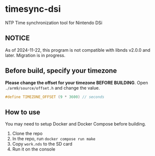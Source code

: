 # timesync-dsi

NTP Time synchronization tool for Nintendo DSi

## NOTICE

As of 2024-11-22, this program is not compatible with libnds v2.0.0 and later.
Migration is in progress.

## Before build, specify your timezone

**Please change the offset for your timezone BEFORE BUILDING**.
Open `./arm9/source/offset.h` and change the value.

```c
#define TIMEZONE_OFFSET (9 * 3600) // seconds
```

## How to use

You may need to setup Docker and Docker Compose before building.

1. Clone the repo
2. In the repo, run `docker compose run make`
3. Copy `work.nds` to the SD card
4. Run it on the console
